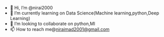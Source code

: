 - 👋 Hi, I’m @nirai2000
- 🌱 I’m currently learning on Data Science(Machine learning,python,Deep Learning)
- 💞️ I’m looking to collaborate on python,Ml
- 📫 How to reach me@niraimad2001@gmail.com

<!---
nirai2000/nirai2000 is a ✨ special ✨ repository because its `README.md` (this file) appears on your GitHub profile.
You can click the Preview link to take a look at your changes.
